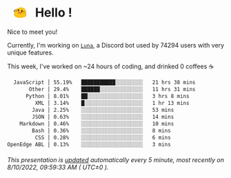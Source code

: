<h1>   <img src="./spoinky.gif" style="vertical-align:middle;" width="30px">   Hello ! </h1>

Nice to meet you!

Currently, I'm working on <a href='https://github.com/Asgarrrr/Luna'>`Luna`</a>, a Discord bot used by 74294 users with very unique features.

This week, I've worked on ~24 hours of coding, and drinked 0 coffees ☕

```
  JavaScript │ 55.19%   ███████████░░░░░░░░░   21 hrs 38 mins
       Other │ 29.4%    ██████░░░░░░░░░░░░░░   11 hrs 31 mins
      Python │ 8.01%    ██░░░░░░░░░░░░░░░░░░   3 hrs 8 mins
         XML │ 3.14%    █░░░░░░░░░░░░░░░░░░░   1 hr 13 mins
        Java │ 2.25%    ░░░░░░░░░░░░░░░░░░░░   53 mins
        JSON │ 0.63%    ░░░░░░░░░░░░░░░░░░░░   14 mins
    Markdown │ 0.46%    ░░░░░░░░░░░░░░░░░░░░   10 mins
        Bash │ 0.36%    ░░░░░░░░░░░░░░░░░░░░   8 mins
         CSS │ 0.28%    ░░░░░░░░░░░░░░░░░░░░   6 mins
OpenEdge ABL │ 0.13%    ░░░░░░░░░░░░░░░░░░░░   3 mins
```

###### This presentation is [updated](https://github.com/Asgarrrr) automatically every 5 minute, most recently on 8/10/2022, 09:59:33 AM ( UTC±0 ).